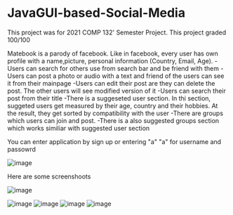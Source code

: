 # JavaGUI-based-Social-Media
This project was for 2021 COMP 132' Semester Project. This project graded 100/100

Matebook is a parody of facebook. Like in facebook, every user has own profile with a name,picture, personal information (Country, Email, Age).
 -Users can search for others use from search bar and be friend with them
 -Users can post a photo or audio with a text and friend of the users can see it from their mainpage
 -Users can edit their post are they can delete the post. The other users will see modified version of it
 -Users can search their post from their title
 -There is a suggeseted user section. In thi section, suggeted users get measured by their age, country and their hobbies. At the result, they get sorted by compatibility with the user
 -There are groups which users can join and post.
 -There is a also suggested groups section which works similiar with suggested user section
 
You can enter application by sign up or entering "a" "a" for username and passowrd

![image](https://github.com/ArdaYeni/JavaGUI-based-Social-Media/assets/91599613/00af5b5f-b65b-4677-af3a-61f39b33628d)

Here are some screenshoots

![image](https://github.com/ArdaYeni/JavaGUI-based-Social-Media/assets/91599613/d8795740-8209-4631-bf88-d85568ae8236)

![image](https://github.com/ArdaYeni/JavaGUI-based-Social-Media/assets/91599613/c1cb36a7-bb92-4abf-9462-0d9157ebb628)
![image](https://github.com/ArdaYeni/JavaGUI-based-Social-Media/assets/91599613/c168bc27-adfe-4649-aa3d-eecc24728804)
![image](https://github.com/ArdaYeni/JavaGUI-based-Social-Media/assets/91599613/fa4c9d05-9b0f-4176-b8f6-c37e613d54e5)
![image](https://github.com/ArdaYeni/JavaGUI-based-Social-Media/assets/91599613/929820f4-ba4c-4c53-8573-999fd386481f)
